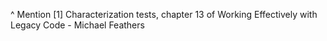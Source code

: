 ^ Mention [1] Characterization tests, chapter 13 of Working Effectively with Legacy Code - Michael Feathers